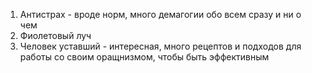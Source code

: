 1) Антистрах - вроде норм, много демагогии обо всем сразу и ни о чем
2) Фиолетовый луч
3) Человек уставший - интересная, много рецептов и подходов для работы со своим оращнизмом, чтобы быть эффективным